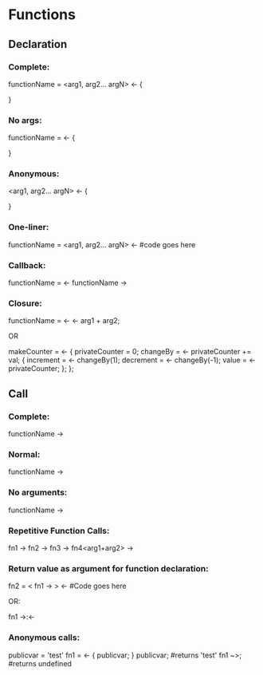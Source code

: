 # Functions

## Declaration

### Complete:

functionName = <arg1, arg2... argN> <- {

}

### No args:

functionName = <- {

}

### Anonymous:

<arg1, arg2... argN> <- {

}

### One-liner:

functionName = <arg1, arg2... argN> <- #code goes here

### Callback:

functionName = <functionName> <- functionName ->

### Closure:

functionName = <arg1> <- <arg2> <- arg1 + arg2;

OR

makeCounter = <- {
  privateCounter = 0;
  changeBy = <val> <- privateCounter += val;
  {
    increment = <- changeBy(1);
    decrement = <- changeBy(-1);
    value = <- privateCounter;
  };
};



## Call

### Complete:

functionName<args> -> <args>

### Normal:

functionName<args> ->

### No arguments:

functionName ->

### Repetitive Function Calls:

fn1 -> fn2<arg1> -> fn3 -> fn4<arg1+arg2> ->

### Return value as argument for function declaration:

fn2 = < fn1<args> -> > <- #Code goes here

OR:

fn1 ->:<-

### Anonymous calls:

publicvar = 'test'
fn1 = <- {
publicvar;
}
publicvar; #returns 'test'
fn1 ~>; #returns undefined
